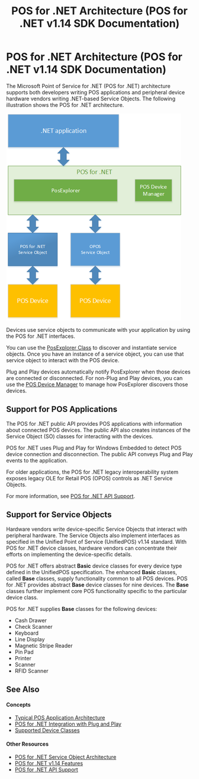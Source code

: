 ﻿---
title: POS for .NET Architecture (POS for .NET v1.14 SDK Documentation)
description: POS for .NET Architecture (POS for .NET v1.14 SDK Documentation) (POS for .NET v1.14 SDK Documentation)
ms.date: 03/03/2014
ms.topic: how-to
ms.custom: pos-restored-from-archive
---

# POS for .NET Architecture (POS for .NET v1.14 SDK Documentation)

The Microsoft Point of Service for .NET (POS for .NET) architecture supports both developers writing POS applications and peripheral device hardware vendors writing .NET-based Service Objects. The following illustration shows the POS for .NET architecture.

![Architecture diagram for POS for .NET](media/pos-architecture.png)

Devices use service objects to communicate with your application by using the POS for .NET interfaces.

You can use the [PosExplorer Class](posexplorer-class.md) to discover and instantiate service objects. Once you have an instance of a service object, you can use that service object to interact with the POS device.

Plug and Play devices automatically notify PosExplorer when those devices are connected or disconnected. For non-Plug and Play devices, you can use the [POS Device Manager](pos-device-manager.md) to manage how PosExplorer discovers those devices.

## Support for POS Applications

The POS for .NET public API provides POS applications with information about connected POS devices. The public API also creates instances of the Service Object (SO) classes for interacting with the devices.

POS for .NET uses Plug and Play for Windows Embedded to detect POS device connection and disconnection. The public API conveys Plug and Play events to the application.

For older applications, the POS for .NET legacy interoperability system exposes legacy OLE for Retail POS (OPOS) controls as .NET Service Objects.

For more information, see [POS for .NET API Support](pos-for-net-api-support.md).

## Support for Service Objects

Hardware vendors write device-specific Service Objects that interact with peripheral hardware. The Service Objects also implement interfaces as specified in the Unified Point of Service (UnifiedPOS) v1.14 standard. With POS for .NET device classes, hardware vendors can concentrate their efforts on implementing the device-specific details.

POS for .NET offers abstract **Basic** device classes for every device type defined in the UnifiedPOS specification. The enhanced **Basic** classes, called **Base** classes, supply functionality common to all POS devices. POS for .NET provides abstract **Base** device classes for nine devices. The **Base** classes further implement core POS functionality specific to the particular device class.

POS for .NET supplies **Base** classes for the following devices:

- Cash Drawer
- Check Scanner
- Keyboard
- Line Display
- Magnetic Stripe Reader
- Pin Pad
- Printer
- Scanner
- RFID Scanner

## See Also

#### Concepts

- [Typical POS Application Architecture](typical-pos-application-architecture.md)
- [POS for .NET Integration with Plug and Play](pos-for-net-integration-with-plug-and-play.md)
- [Supported Device Classes](supported-device-classes.md)

#### Other Resources

- [POS for .NET Service Object Architecture](pos-for-net-service-object-architecture.md)
- [POS for .NET v1.14 Features](pos-for-net-v1141-features.md)
- [POS for .NET API Support](pos-for-net-api-support.md)
